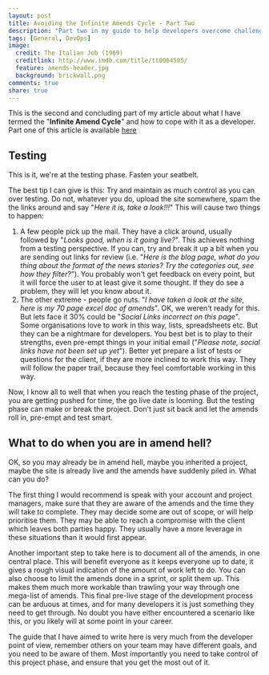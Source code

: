 ```yaml
---
layout: post
title: Avoiding the Infinite Amends Cycle - Part Two
description: "Part two in my guide to help developers overcome challenging amend cycles on web projects"
tags: [General, DevOps]
image:
  credit: The Italian Job (1969)
  creditlink: http://www.imdb.com/title/tt0064505/
  feature: amends-header.jpg
  background: brickwall.png
comments: true
share: true
---
```


This is the second and concluding part of my article about what I have termed the "**Infinite Amend Cycle**" and how to cope with it as a developer. Part one of this article is available <a href="/avoiding-the-infinite-amends-cycle-part-one/">here</a>

## Testing
This is it, we're at the testing phase. Fasten your seatbelt.

The best tip I can give is this: Try and maintain as much control as you can over testing. Do not, whatever you do, upload the site somewhere, spam the the links around and say "*Here it is, take a look!!!*" This will cause two things to happen:

1. A few people pick up the mail. They have a click around, usually followed by "*Looks good, when is it going live?*". This achieves nothing from a testing perspective. If you can, try and break it up a bit when you are sending out links for review (i.e. "*Here is the blog page, what do you thing about the format of the news stories? Try the categories out, see how they filter?*"). You probably won't get feedback on every point, but it will force the user to at least give it some thought. If they do see a problem, they will let you know about it.
2. The other extreme - people go nuts. "*I have taken a look at the site, here is my 70 page excel doc of amends*". OK, we weren't ready for this. But lets face it 30% could be "*Social Links incorrect on this page*". Some organisations love to work in this way, lists, spreadsheets etc. But they can be a nightmare for developers. You best bet is to play to their strengths, even pre-empt things in your initial email ("*Please note, social links have not been set up yet*"). Better yet prepare a list of tests or questions for the client, if they are more inclined to work this way. They will follow the paper trail, because they feel comfortable working in this way.

Now, I know all to well that when you reach the testing phase of the project, you are getting pushed for time, the go live date is looming. But the testing phase can make or break the project. Don't just sit back and let the amends roll in, pre-empt and test smart.

## What to do when you are in amend hell?
OK, so you may already be in amend hell, maybe you inherited a project, maybe the site is already live and the amends have suddenly piled in. What can you do?

The first thing I would recommend is speak with your account and project managers, make sure that they are aware of the amends and the time they will take to complete. They may decide some are out of scope, or will help prioritise them. They may be able to reach a compromise with the client which leaves both parties happy. They usually have a more leverage in these situations than it would first appear.

Another important step to take here is to document all of the amends, in one central place. This will benefit everyone as it keeps everyone up to date, it gives a rough visual indication of the amount of work left to do. You can also choose to limit the amends done in a sprint, or split them up. This makes them much more workable than trawling your way through one mega-list of amends.
This final pre-live stage of the development process can be arduous at times, and for many developers it is just something they need to get through. No doubt you have either encountered a scenario like this, or you likely will at some point in your career. 

The guide that I have aimed to write here is very much from the developer point of view, remember others on your team may have different goals, and you need to be aware of them. Most importantly you need to take control of this project phase, and ensure that you get the most out of it.